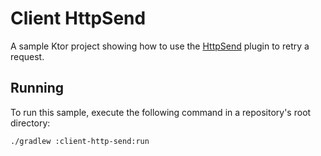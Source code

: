 # Client HttpSend

A sample Ktor project showing how to use the [HttpSend](https://ktor.io/docs/http-send.html) plugin to retry a request.

## Running

To run this sample, execute the following command in a repository's root directory:

```bash
./gradlew :client-http-send:run
```

